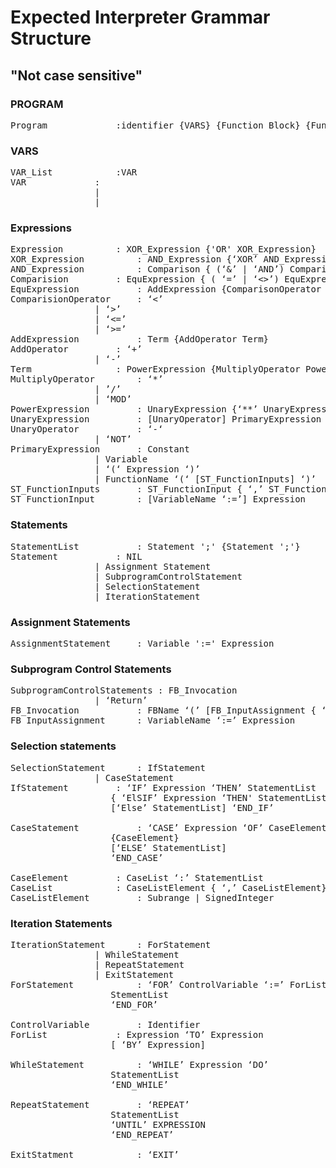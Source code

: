 #  Expected Interpreter Grammar Structure
## "Not case sensitive"


### PROGRAM 
<pre>
Program				:identifier {VARS} {Function Block} {Function} StatementList
</pre>

### VARS
<pre>
VAR_List			:VAR 
VAR				:
				|
				|
</pre>	

### Expressions
<pre>
Expression			: XOR_Expression {'OR' XOR_Expression}
XOR_Expression			: AND_Expression {‘XOR’ AND_Expression}
AND_Expression			: Comparison { (‘&’ | ‘AND’) Comparison}
Comparision			: EquExpression { ( ‘=’ | ‘<>’) EquExpression}
EquExpression			: AddExpression {ComparisonOperator AddExpression}
ComparisionOperator		: ‘<’
				| ‘>’
				| ‘<=’
				| ‘>=’
AddExpression			: Term {AddOperator Term}
AddOperator			: ‘+’
				| ‘-’
Term				: PowerExpression {MultiplyOperator PowerExpresion}
MultiplyOperator		: ‘*’
				| ’/’
				| ‘MOD’
PowerExpression			: UnaryExpression {‘**’ UnaryExpression}
UnaryExpression			: [UnaryOperator] PrimaryExpression
UnaryOperator			: ‘-‘
				| ‘NOT’
PrimaryExpression		: Constant
				| Variable
				| ‘(‘ Expression ‘)’
				| FunctionName ‘(‘ [ST_FunctionInputs] ‘)’
ST_FunctionInputs		: ST_FunctionInput { ‘,’ ST_FunctionInput}
ST_FunctionInput		: [VariableName ‘:=’] Expression
</pre>

### Statements
<pre>
StatementList			: Statement ';' {Statement ';'}
Statement			: NIL
				| Assignment Statement
				| SubprogramControlStatement
				| SelectionStatement
				| IterationStatement
</pre>


### Assignment Statements
<pre>
AssignmentStatement		: Variable ':=' Expression
</pre>


### Subprogram Control Statements
<pre>
SubprogramControlStatements	: FB_Invocation
				| ‘Return’
FB_Invocation			: FBName ‘(’ [FB_InputAssignment { ‘,’ FB_InputAssignent}] ‘)’
FB_InputAssignment		: VariableName ‘:=’ Expression
</pre>


### Selection statements
<pre>
SelectionStatement		: IfStatement
				| CaseStatement
IfStatement			: ‘IF’ Expression ‘THEN’ StatementList 
				   { ‘ElSIF’ Expression ‘THEN' StatementList } 
				   [‘Else’ StatementList] ‘END_IF’

CaseStatement			: ‘CASE’ Expression ‘OF’ CaseElement
				   {CaseElement}
				   [‘ELSE’ StatementList]
				   ‘END_CASE’

CaseElement			: CaseList ‘:’ StatementList
CaseList			: CaseListElement { ‘,’ CaseListElement}
CaseListElement			: Subrange | SignedInteger
</pre>


### Iteration Statements
<pre>
IterationStatement		: ForStatement
				| WhileStatement
				| RepeatStatement
				| ExitStatement
ForStatement			: ‘FOR’ ControlVariable ‘:=’ ForList ‘DO’
				   StementList
				   ‘END_FOR’

ControlVariable			: Identifier
ForList				: Expression ‘TO’ Expression
				   [ ‘BY’ Expression]

WhileStatement			: ‘WHILE’ Expression ‘DO’
				   StatementList
				   ‘END_WHILE’

RepeatStatement			: ‘REPEAT’
				   StatementList
				   ‘UNTIL’ EXPRESSION
				   ‘END_REPEAT’

ExitStatment			: ‘EXIT’

</pre>
